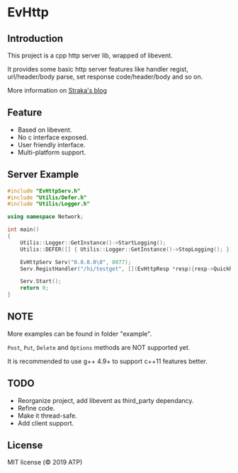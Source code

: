 # EvHttp

Introduction
------------
This project is a cpp http server lib, wrapped of libevent.

It provides some basic http server features like handler regist, url/header/body parse, set response code/header/body and so on.

More information on [Straka's blog](http://www.straka.cn/blog/cpp-wrapped-http-server-based-on-libevent/)

Feature
-------
- Based on libevent.
- No c interface exposed.
- User friendly interface.
- Multi-platform support.

Server Example
--------------

```c++
#include "EvHttpServ.h"
#include "Utilis/Defer.h"
#include "Utilis/Logger.h"

using namespace Network;

int main()
{
    Utilis::Logger::GetInstance()->StartLogging();
    Utilis::DEFER([] { Utilis::Logger::GetInstance()->StopLogging(); });

    EvHttpServ Serv("0.0.0.0\0", 8077);
    Serv.RegistHandler("/hi/testget", [](EvHttpResp *resp){resp->QuickResponse(200,"Hello World!\n");});

    Serv.Start();
    return 0;
}
```

NOTE
----

More examples can be found in folder "example".

`Post`, `Put`, `Delete` and `Options` methods are NOT supported yet.

It is recommended to use g++ 4.9+ to support c++11 features better.

TODO
----
- Reorganize project, add libevent as third_party dependancy.
- Refine code.
- Make it thread-safe.
- Add client support.

License
-------
MIT license (© 2019 ATP)
